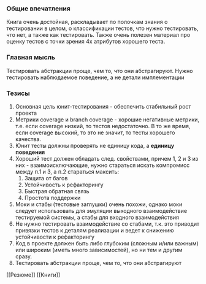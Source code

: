 ### Общие впечатления
Книга очень достойная, раскладывает по полочкам знания о тестировании в целом, о классификации тестов, что нужно тестировать, что нет, а также как тестировать. Также очень полезен материал про оценку тестов с точки зрения 4х атрибутов хорошего теста.

### Главная мысль
Тестировать абстракции проще, чем то, что они абстрагируют. Нужно тестировать наблюдаемое поведение, а не детали имплементации

### Тезисы
1. Основная цель юнит-тестирования - обеспечить стабильный рост проекта
2. Метрики coverage и branch coverage - хорошие негативные метрики, т.е. если coverage низкий, то тестов недостаточно. В то же время, если coverage высокий, то это не значит, то тесты хорошего качества.
3. Юнит тесты должны проверять не единицу кода, а **единицу поведения**
4. Хороший тест должен обладать след. свойствами, причем 1, 2 и 3 из них - взаимоисключающие, нужно стараться искать компромисс между п.1 и 3, а п.2 стараться максить:
	1. Защита от багов
	2. Устойчивость к рефакторингу
	3. Быстрая обратная связь
	4. Простота поддержки
5. Моки и стабы (тестовые заглушки) очень похожи, однако моки следует использовать для эмуляции выходного взаимодействие тестируемой системы, а стабы для входного взаимодействия
6. Не нужно тестировать взаимодействие со стабами, т.к. это приводит привязки тестов к деталям реализации и ведет к снижению устойчивости к рефакторингу
7. Код в проекте должен быть либо глубоким (сложным и/или важным) или широким (иметь много зависимостей), но ни тем и другим сразу.
8. Тестировать абстракции проще, чем то, что они абстрагируют

[[Резюме]]
[[Книги]]